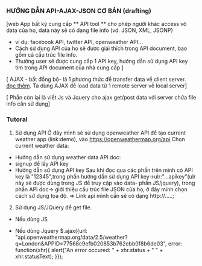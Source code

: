 ### HƯỚNG DẪN API-AJAX-JSON CƠ BẢN (drafting)

[web App bất kỳ cung cấp ** API tool ** cho phép người khác access vô data của họ, data này sẽ có dạng file info (vd. JSON, XML, JSONP)
- ví dụ: facebook API, twitter API, openweather API...
- Cách sử dụng API của họ sẽ được giải thích trong API document, bao gồm cả cấu trúc file info.
- Thường user sẽ được cung cấp 1 API key, hướng dẫn sử dụng API key tìm trong API document của nhà cung cấp ]

[ AJAX - bất đồng bộ- là 1 phương thức để transfer data về client server. 
[đọc thêm](). Ta dùng AJAX để load data từ 1 remote server về local server]

[ Phần còn lại là viết Js và Jquery cho ajax get/post data với server chứa file info cần sử dụng]


### Tutoral
1. Sử dụng API
Ở đây mình sẽ sử dụng openweather API để tạo current weather app (link:demo), vào https://openweathermap.org/api
Chọn current weather data: 
- Hướng dẫn sử dụng weather data API doc: 
- signup để lấy API key
- Hướng dẫn sử dụng API key
Sau khi đọc qua các phần trên mình có API key là "12345",trong phần hướng dẫn sử dụng API key->ulr:"...apikey"(ulr này sẽ được dùng trong JS để truy cập vào data- phần JS/jquery), trong phần API doc-> giới thiệu cấu trúc file JSON của họ, ở đây mình chọn cách sử dụng tọa độ. 
=> Link api mình cần sẽ có dạng http://.....;


2. Sử dụng JS/JQuery để get file.

- Nếu dùng JS

- Nếu dùng Jquery
$.ajax({url: "api.openweathermap.org/data/2.5/weather?q=London&APPID=77568c9efb020853b762ebb0f8b6de03", error: function(xhr){
            alert("An error occured: " + xhr.status + " " + xhr.statusText);
        }});
